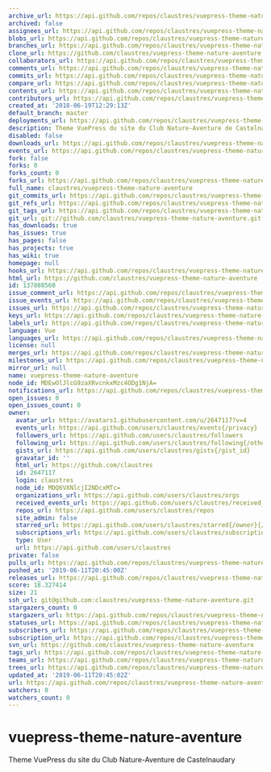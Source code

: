 ```yaml
---
archive_url: https://api.github.com/repos/claustres/vuepress-theme-nature-aventure/{archive_format}{/ref}
archived: false
assignees_url: https://api.github.com/repos/claustres/vuepress-theme-nature-aventure/assignees{/user}
blobs_url: https://api.github.com/repos/claustres/vuepress-theme-nature-aventure/git/blobs{/sha}
branches_url: https://api.github.com/repos/claustres/vuepress-theme-nature-aventure/branches{/branch}
clone_url: https://github.com/claustres/vuepress-theme-nature-aventure.git
collaborators_url: https://api.github.com/repos/claustres/vuepress-theme-nature-aventure/collaborators{/collaborator}
comments_url: https://api.github.com/repos/claustres/vuepress-theme-nature-aventure/comments{/number}
commits_url: https://api.github.com/repos/claustres/vuepress-theme-nature-aventure/commits{/sha}
compare_url: https://api.github.com/repos/claustres/vuepress-theme-nature-aventure/compare/{base}...{head}
contents_url: https://api.github.com/repos/claustres/vuepress-theme-nature-aventure/contents/{+path}
contributors_url: https://api.github.com/repos/claustres/vuepress-theme-nature-aventure/contributors
created_at: '2018-06-19T12:29:13Z'
default_branch: master
deployments_url: https://api.github.com/repos/claustres/vuepress-theme-nature-aventure/deployments
description: Theme VuePress du site du Club Nature-Aventure de Castelnaudary
disabled: false
downloads_url: https://api.github.com/repos/claustres/vuepress-theme-nature-aventure/downloads
events_url: https://api.github.com/repos/claustres/vuepress-theme-nature-aventure/events
fork: false
forks: 0
forks_count: 0
forks_url: https://api.github.com/repos/claustres/vuepress-theme-nature-aventure/forks
full_name: claustres/vuepress-theme-nature-aventure
git_commits_url: https://api.github.com/repos/claustres/vuepress-theme-nature-aventure/git/commits{/sha}
git_refs_url: https://api.github.com/repos/claustres/vuepress-theme-nature-aventure/git/refs{/sha}
git_tags_url: https://api.github.com/repos/claustres/vuepress-theme-nature-aventure/git/tags{/sha}
git_url: git://github.com/claustres/vuepress-theme-nature-aventure.git
has_downloads: true
has_issues: true
has_pages: false
has_projects: true
has_wiki: true
homepage: null
hooks_url: https://api.github.com/repos/claustres/vuepress-theme-nature-aventure/hooks
html_url: https://github.com/claustres/vuepress-theme-nature-aventure
id: 137888560
issue_comment_url: https://api.github.com/repos/claustres/vuepress-theme-nature-aventure/issues/comments{/number}
issue_events_url: https://api.github.com/repos/claustres/vuepress-theme-nature-aventure/issues/events{/number}
issues_url: https://api.github.com/repos/claustres/vuepress-theme-nature-aventure/issues{/number}
keys_url: https://api.github.com/repos/claustres/vuepress-theme-nature-aventure/keys{/key_id}
labels_url: https://api.github.com/repos/claustres/vuepress-theme-nature-aventure/labels{/name}
language: Vue
languages_url: https://api.github.com/repos/claustres/vuepress-theme-nature-aventure/languages
license: null
merges_url: https://api.github.com/repos/claustres/vuepress-theme-nature-aventure/merges
milestones_url: https://api.github.com/repos/claustres/vuepress-theme-nature-aventure/milestones{/number}
mirror_url: null
name: vuepress-theme-nature-aventure
node_id: MDEwOlJlcG9zaXRvcnkxMzc4ODg1NjA=
notifications_url: https://api.github.com/repos/claustres/vuepress-theme-nature-aventure/notifications{?since,all,participating}
open_issues: 0
open_issues_count: 0
owner:
  avatar_url: https://avatars1.githubusercontent.com/u/2647117?v=4
  events_url: https://api.github.com/users/claustres/events{/privacy}
  followers_url: https://api.github.com/users/claustres/followers
  following_url: https://api.github.com/users/claustres/following{/other_user}
  gists_url: https://api.github.com/users/claustres/gists{/gist_id}
  gravatar_id: ''
  html_url: https://github.com/claustres
  id: 2647117
  login: claustres
  node_id: MDQ6VXNlcjI2NDcxMTc=
  organizations_url: https://api.github.com/users/claustres/orgs
  received_events_url: https://api.github.com/users/claustres/received_events
  repos_url: https://api.github.com/users/claustres/repos
  site_admin: false
  starred_url: https://api.github.com/users/claustres/starred{/owner}{/repo}
  subscriptions_url: https://api.github.com/users/claustres/subscriptions
  type: User
  url: https://api.github.com/users/claustres
private: false
pulls_url: https://api.github.com/repos/claustres/vuepress-theme-nature-aventure/pulls{/number}
pushed_at: '2019-06-11T20:45:00Z'
releases_url: https://api.github.com/repos/claustres/vuepress-theme-nature-aventure/releases{/id}
score: 18.327414
size: 21
ssh_url: git@github.com:claustres/vuepress-theme-nature-aventure.git
stargazers_count: 0
stargazers_url: https://api.github.com/repos/claustres/vuepress-theme-nature-aventure/stargazers
statuses_url: https://api.github.com/repos/claustres/vuepress-theme-nature-aventure/statuses/{sha}
subscribers_url: https://api.github.com/repos/claustres/vuepress-theme-nature-aventure/subscribers
subscription_url: https://api.github.com/repos/claustres/vuepress-theme-nature-aventure/subscription
svn_url: https://github.com/claustres/vuepress-theme-nature-aventure
tags_url: https://api.github.com/repos/claustres/vuepress-theme-nature-aventure/tags
teams_url: https://api.github.com/repos/claustres/vuepress-theme-nature-aventure/teams
trees_url: https://api.github.com/repos/claustres/vuepress-theme-nature-aventure/git/trees{/sha}
updated_at: '2019-06-11T20:45:02Z'
url: https://api.github.com/repos/claustres/vuepress-theme-nature-aventure
watchers: 0
watchers_count: 0
---
```


# vuepress-theme-nature-aventure

Theme VuePress du site du Club Nature-Aventure de Castelnaudary
